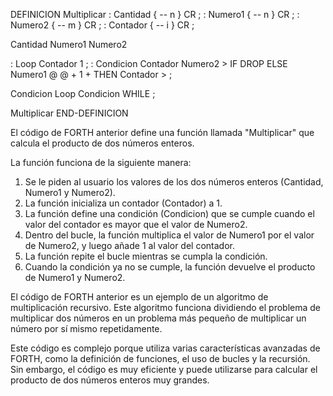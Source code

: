 DEFINICION Multiplicar
 : Cantidad { -- n } CR ;
 : Numero1 { -- n } CR ;
 : Numero2 { -- m } CR ;
 : Contador { -- i } CR ;

Cantidad
Numero1
Numero2

: Loop
Contador 1 ;
: Condicion
  Contador Numero2 > IF
    DROP
  ELSE
    Numero1 @ @ +
    1 +
  THEN Contador > ;

Condicion
Loop
Condicion WHILE
;

Multiplicar
END-DEFINICION

El código de FORTH anterior define una función llamada "Multiplicar" que calcula el producto de dos números enteros.

La función funciona de la siguiente manera:

1. Se le piden al usuario los valores de los dos números enteros (Cantidad, Numero1 y Numero2).
2. La función inicializa un contador (Contador) a 1.
3. La función define una condición (Condicion) que se cumple cuando el valor del contador es mayor que el valor de Numero2.
4. Dentro del bucle, la función multiplica el valor de Numero1 por el valor de Numero2, y luego añade 1 al valor del contador.
5. La función repite el bucle mientras se cumpla la condición.
6. Cuando la condición ya no se cumple, la función devuelve el producto de Numero1 y Numero2.

El código de FORTH anterior es un ejemplo de un algoritmo de multiplicación recursivo. Este algoritmo funciona dividiendo el problema de multiplicar dos números en un problema más pequeño de multiplicar un número por sí mismo repetidamente.

Este código es complejo porque utiliza varias características avanzadas de FORTH, como la definición de funciones, el uso de bucles y la recursión. Sin embargo, el código es muy eficiente y puede utilizarse para calcular el producto de dos números enteros muy grandes.
